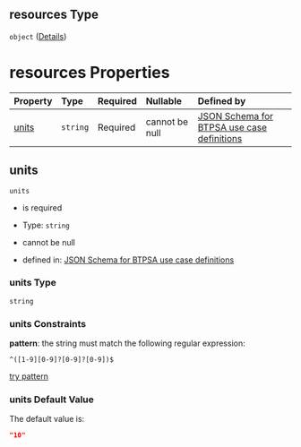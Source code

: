 ## resources Type

`object` ([Details](btpsa-usecase-properties-services-items-allof-1-then-allof-38-then-allof-0-then-properties-parameters-properties-resources.md))

# resources Properties

| Property        | Type     | Required | Nullable       | Defined by                                                                                                                                                                                                                                                                                                                              |
| :-------------- | :------- | :------- | :------------- | :-------------------------------------------------------------------------------------------------------------------------------------------------------------------------------------------------------------------------------------------------------------------------------------------------------------------------------------- |
| [units](#units) | `string` | Required | cannot be null | [JSON Schema for BTPSA use case definitions](btpsa-usecase-properties-services-items-allof-1-then-allof-38-then-allof-0-then-properties-parameters-properties-resources-properties-units.md "undefined#/properties/services/items/allOf/1/then/allOf/38/then/allOf/0/then/properties/parameters/properties/resources/properties/units") |

## units



`units`

*   is required

*   Type: `string`

*   cannot be null

*   defined in: [JSON Schema for BTPSA use case definitions](btpsa-usecase-properties-services-items-allof-1-then-allof-38-then-allof-0-then-properties-parameters-properties-resources-properties-units.md "undefined#/properties/services/items/allOf/1/then/allOf/38/then/allOf/0/then/properties/parameters/properties/resources/properties/units")

### units Type

`string`

### units Constraints

**pattern**: the string must match the following regular expression:&#x20;

```regexp
^([1-9][0-9]?[0-9]?[0-9])$
```

[try pattern](https://regexr.com/?expression=%5E\(%5B1-9%5D%5B0-9%5D%3F%5B0-9%5D%3F%5B0-9%5D\)%24 "try regular expression with regexr.com")

### units Default Value

The default value is:

```json
"10"
```
